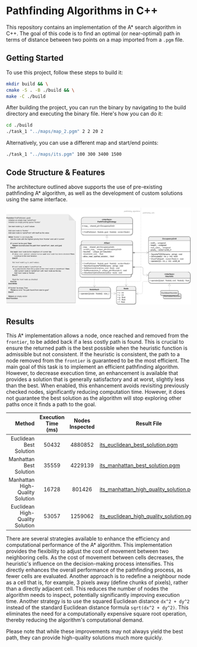 # Pathfinding Algorithms in C++

This repository contains an implementation of the A* search algorithm in C++. The goal of this code is to find an optimal (or near-optimal) path in terms of distance between two points on a map imported from a `.pgm` file.

## Getting Started

To use this project, follow these steps to build it:

```bash
mkdir build && \
cmake -S . -B ./build && \
make -C ./build
```

After building the project, you can run the binary by navigating to the build directory and executing the binary file. Here's how you can do it:

```bash
cd ./build
./task_1 "../maps/map_2.pgm" 2 2 20 2 
```

Alternatively, you can use a different map and start/end points:

```bash
./task_1 "../maps/its.pgm" 100 300 3400 1500
```

## Code Structure & Features

The architecture outlined above supports the use of pre-existing pathfinding A* algorithm, as well as the development of custom solutions using the same interface.

![code_structure](./docs/code_structure.png)

## Results

This A* implementation allows a node, once reached and removed from the `frontier`, to be added back if a less costly path is found. This is crucial to ensure the returned path is the best possible when the heuristic function is admissible but not consistent. If the heuristic is consistent, the path to a node removed from the `frontier` is guaranteed to be the most efficient. The main goal of this task is to implement an efficient pathfinding algorithm. However, to decrease execution time, an enhancement is available that provides a solution that is generally satisfactory and at worst, slightly less than the best. When enabled, this enhancement avoids revisiting previously checked nodes, significantly reducing computation time. However, it does not guarantee the best solution as the algorithm will stop exploring other paths once it finds a path to the goal.

|                          Method | Execution Time (ms) | Nodes Inspected | Result File                                                                               |
| ------------------------------: | :-----------------: | :-------------: | ----------------------------------------------------------------------------------------- |
|         Euclidean Best Solution |        50432        |     4880852     | [its_euclidean_best_solution.pgm](./docs/its_euclidean_best_solution.pgm)                 |
|         Manhattan Best Solution |        35559        |     4229139     | [its_manhattan_best_solution.pgm](./docs/its_manhattan_best_solution.pgm)                 |
| Manhattan High-Quality Solution |        16728        |     801426      | [its_manhattan_high_quality_solution.pgm](./its_docs/manhattan_high_quality_solution.pgm) |
| Euclidean High-Quality Solution |        53057        |     1259062     | [its_euclidean_high_quality_solution.pgm](./its_docs/euclidean_high_quality_solution.pgm) |

There are several strategies available to enhance the efficiency and computational performance of the A* algorithm. This implementation provides the flexibility to adjust the cost of movement between two neighboring cells. As the cost of movement between cells decreases, the heuristic's influence on the decision-making process intensifies. This directly enhances the overall performance of the pathfinding process, as fewer cells are evaluated. Another approach is to redefine a neighbour node as a cell that is, for example, 3 pixels away (define chunks of pixels), rather than a directly adjacent cell. This reduces the number of nodes the algorithm needs to inspect, potentially significantly improving execution time. Another strategy is to use the squared Euclidean distance `dx^2 + dy^2` instead of the standard Euclidean distance formula `sqrt(dx^2 + dy^2)`. This eliminates the need for a computationally expensive square root operation, thereby reducing the algorithm's computational demand.

Please note that while these improvements may not always yield the best path, they can provide high-quality solutions much more quickly.
